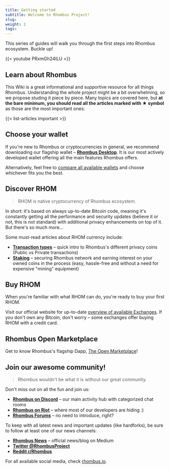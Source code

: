 ```yaml
---
title: Getting started
subtitle: Welcome to Rhombus Project!
slug:
weight: 1
tags:
---
```


This series of guides will walk you through the first steps into Rhombus ecosystem. Buckle up!

{{< youtube PRxmGh24ILU >}}


## Learn about Rhombus

This Wiki is a great informational and supportive resource for all things Rhombus. Understanding the whole project might be a bit overwhelming, so we propose studing it piece by piece. Many topics are covered here, but **at the bare minimum, you should read all the articles marked with ★ symbol** as those are the most important ones:

<!-- Ouputs list of articles tagged with "important" tag: -->
{{< list-articles important >}}

## Choose your wallet

If you're new to Rhombus or cryptocurrencies in general, we recommend downloading our flagship wallet – **[Rhombus Desktop](/tutorial/rhombus-desktop/)**. It is our most actively developed wallet offering all the main features Rhombus offers.

Alternatively, feel free to [compare all available wallets](/learn/wallets/#comparison) and choose whichever fits you the best.


## Discover RHOM

> RHOM is native cryptocurrency of Rhombus ecosystem.

In short: it's based on always up-to-date Bitcoin code, meaning it's constantly getting all the performance and security updates (believe it or not, this is not standard) with additional privacy enhancements on top of it. But there's so much more...

Some must-read articles about RHOM currency include:

- **[Transaction types](/learn/privacy/transaction-types/)** – quick intro to Rhombus's different privacy coins (Public vs Private transactions)
- **[Staking](/learn/staking/intro/)** – securing Rhombus network and earning interest on your owned coins in the process (easy, hassle-free and without a need for expensive "mining" equipment)


## Buy RHOM

When you're familiar with what RHOM can do, you're ready to buy your first RHOM.

Visit our official website for up-to-date [overview of available Exchanges](https://rhombus.io/part-exchanges). If you don't own any Bitcoin, don't worry – some exchanges offer buying RHOM with a credit card.


## Rhombus Open Marketplace

Get to know Rhombus's flagship Dapp, [The Open Marketplace](/learn/marketplace/overview/)!


## Join our awesome community!

> Rhombus wouldn't be what it is without our great community.

Don't miss out on all the fun and join us:

- **[Rhombus on Discord](https://discord.me/rhombus)** – our main activity hub with categorized chat rooms
- **[Rhombus on Riot](https://riot.im/app/#/room/#rhombus:matrix.org)** – where most of our developers are hiding :)
- **[Rhombus Forums](https://rhombus.community)** – no need to introduce, right?

To keep with all latest news and important updates (like hardforks), be sure to follow at least one of our news channels:

- **[Rhombus News](https://rhombus.news)** – official news/blog on Medium
- **[Twitter @RhombusProject](https://twitter.com/rhombusproject)**
- **[Reddit r/Rhombus](https://www.reddit.com/r/Rhombus/)**

For all available social media, check [rhombus.io](https://rhombus.io/).